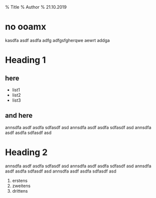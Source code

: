 % Title
% Author
% 21.10.2019

no ooamx
============

kasdfa asdf asdfa adfg adfgsfgherqwe aewrt addga


Heading 1
===================

here
------

* list1
* list2
* list3

and here
------------

annsdfa asdf asdfa sdfasdf asd 
annsdfa asdf asdfa sdfasdf asd 
annsdfa asdf asdfa sdfasdf asd 


Heading 2
===================

annsdfa asdf asdfa sdfasdf asd 
annsdfa asdf asdfa sdfasdf asd 
annsdfa asdf asdfa sdfasdf asd 
annsdfa asdf asdfa sdfasdf asd 

1. erstens
2. zweitens
3. drittens
